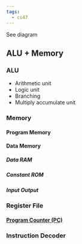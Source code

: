 ```yaml
---
tags:
  - cs47
---
```

See diagram
## ALU + Memory
### ALU
- Arithmetic unit
- Logic unit
- Branching
- Multiply accumulate unit
### Memory
#### Program Memory
#### Data Memory
##### Data RAM
##### Constant ROM
##### Input Output
### Register File
#### [Program Counter (PC)](5%20-%20MIPS%20Assembly.md#Program%20Counter%20(PC))
### Instruction Decoder